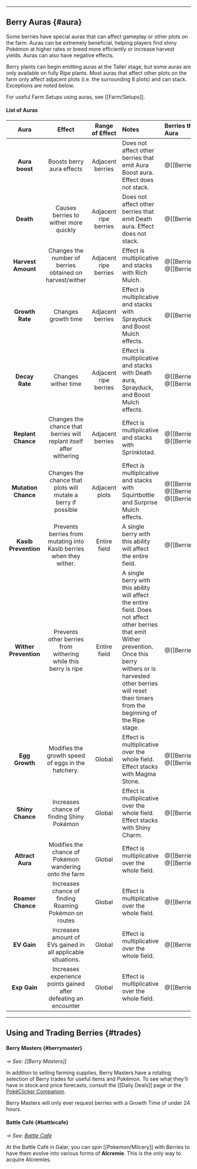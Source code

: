 ----

## Berry Auras {#aura}
Some berries have special auras that can affect gameplay or other plots on the farm. Auras can be extremely beneficial, helping players find shiny Pokémon at higher rates or breed more efficiently or increase harvest yields. Auras can also have negative effects.

Berry plants can begin emitting auras at the Taller stage, but some auras are only available on fully Ripe plants. Most auras that affect other plots on the farm only affect adjacent plots (i.e. the surrounding 8 plots) and can stack. Exceptions are noted below.

For useful Farm Setups using auras, see [[Farm/Setups]].

#### List of Auras
Aura | Effect | Range of Effect | Notes | Berries that Emit Aura
:---: | :---: | :---: | :--- |  :---
**Aura boost** | Boosts berry aura effects | Adjacent berries | Does not affect other berries that emit Aura Boost aura. Effect does not stack. | @[[Berries/Lum]]
**Death** | Causes berries to wither more quickly | Adjacent ripe berries | Does not affect other berries that emit Death aura. Effect does not stack. | @[[Berries/Kasib]]
**Harvest Amount** | Changes the number of berries obtained on harvest/wither | Adjacent ripe berries | Effect is multiplicative and stacks with Rich Mulch. | @[[Berries/Passho]] @[[Berries/Tanga]]
**Growth Rate** | Changes growth time | Adjacent berries | Effect is multiplicative and stacks with Sprayduck and Boost Mulch effects. | @[[Berries/Wacan]]
**Decay Rate** | Changes wither time | Adjacent ripe berries | Effect is multiplicative and stacks with Death aura, Sprayduck, and Boost Mulch effects. | @[[Berries/Yache]] @[[Berries/Haban]]
**Replant Chance** | Changes the chance that berries will replant itself after withering | Adjacent berries | Effect is multiplicative and stacks with Sprinklotad. |  @[[Berries/Charti]] @[[Berries/Shuca]]
**Mutation Chance** | Changes the chance that plots will mutate a berry if possible | Adjacent plots | Effect is multiplicative and stacks with Squirtbottle and Surprise Mulch effects. | @[[Berries/Kebia]] @[[Berries/Payapa]] @[[Berries/Babiri]]
**Kasib Prevention** | Prevents berries from mutating into Kasib berries when they wither. | Entire field | A single berry with this ability will affect the entire field. | @[[Berries/Colbur]]
**Wither Prevention** | Prevents other berries from withering while this berry is ripe | Entire field | A single berry with this ability will affect the entire field. Does not affect other berries that emit Wither prevention. Once this berry withers or is harvested other berries will reset their timers from the beginning of the Ripe stage. | @[[Berries/Petaya]]
**Egg Growth** | Modifies the growth speed of eggs in the hatchery. | Global | Effect is multiplicative over the whole field. Effect stacks with Magma Stone. | @[[Berries/Chople]] @[[Berries/Chilan]]
**Shiny Chance** | Increases chance of finding Shiny Pokémon | Global | Effect is multiplicative over the whole field. Effect stacks with Shiny Charm. | @[[Berries/Starf]]
**Attract Aura** | Modifies the chance of Pokémon wandering onto the farm | Global | Effect is multiplicative over the whole field. | @[[Berries/Roseli]] @[[Berries/Micle]]
**Roamer Chance** | Increases chance of finding Roaming Pokémon on routes | Global | Effect is multiplicative over the whole field. | @[[Berries/Jaboca]]
**EV Gain** | Increases amount of EVs gained in all applicable situations. | Global | Effect is multiplicative over the whole field. | @[[Berries/Rowap]]
**Exp Gain** | Increases experience points gained after defeating an encounter | Global | Effect is multiplicative over the whole field. | @[[Berries/Custap]]

----

## Using and Trading Berries {#trades}

#### Berry Masters {#berrymaster}
*→ See: [[Berry Masters]]*

In addition to selling farming supplies, Berry Masters have a rotating selection of Berry trades for useful items and Pokémon. To see what they'll have in stock and price forecasts, consult the [[Daily Deals]] page or the [PokéClicker Companion](https://companion.pokeclicker.com/#!Forecast/Berry/PinkanPok%C3%A9monReserve).

Berry Masters will only ever request berries with a Growth Time of under 24 hours.

#### Battle Café {#battlecafe}
*→ See: [Battle Café](#!Battle_Cafe)*

At the Battle Café in Galar, you can spin [[Pokemon/Milcery]] with Berries to have them evolve into various forms of **Alcremie**. This is the only way to acquire Alcremies.